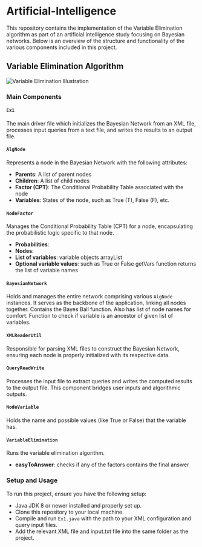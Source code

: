 # Artificial-Intelligence

This repository contains the implementation of the Variable Elimination algorithm as part of an artificial intelligence study focusing on Bayesian networks. Below is an overview of the structure and functionality of the various components included in this project.

## Variable Elimination Algorithm
![Variable Elimination Illustration](https://github.com/Noa-Nussbaum/Artificial-Intelligence/assets/76524924/db52b7b8-e914-4c40-854c-83a90e861b92)

### Main Components

#### `Ex1`
The main driver file which initializes the Bayesian Network from an XML file, processes input queries from a text file, and writes the results to an output file.

#### `AlgNode`
Represents a node in the Bayesian Network with the following attributes:
- **Parents**: A list of parent nodes
- **Children**: A list of child nodes
- **Factor (CPT)**: The Conditional Probability Table associated with the node
- **Variables**: States of the node, such as True (T), False (F), etc.

#### `NodeFactor`
Manages the Conditional Probability Table (CPT) for a node, encapsulating the probabilistic logic specific to that node.
- **Probabilities**:
- **Nodes**:
- **List of variables**: variable objects arrayList
- **Optional variable values**: such as True or False
getVars function returns the list of variable names

#### `BayesianNetwork`
Holds and manages the entire network comprising various `AlgNode` instances. It serves as the backbone of the application, linking all nodes together. Contains the Bayes Ball function. Also has list of node names for comfort. Function to check if variable is an ancestor of given list of variables.

#### `XMLReaderUtil`
Responsible for parsing XML files to construct the Bayesian Network, ensuring each node is properly initialized with its respective data.

#### `QueryReadWrite`
Processes the input file to extract queries and writes the computed results to the output file. This component bridges user inputs and algorithmic outputs.

#### `NodeVariable`
Holds the name and possible values (like True or False) that the variable has.

#### `VariableElimination`
Runs the variable elimination algorithm. 
- **easyToAnswer**: checks if any of the factors contains the final answer


### Setup and Usage
To run this project, ensure you have the following setup:
- Java JDK 8 or newer installed and properly set up.
- Clone this repository to your local machine.
- Compile and run `Ex1.java` with the path to your XML configuration and query input files.
- Add the relevant XML file and input.txt file into the same folder as the project.
